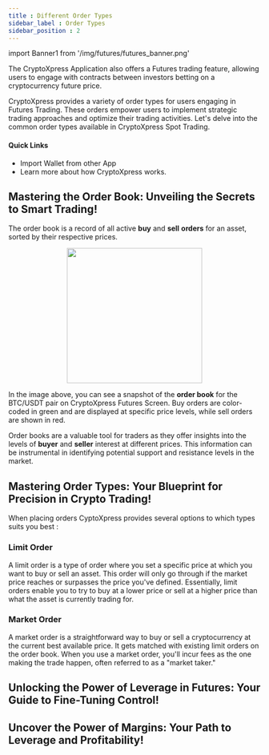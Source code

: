 ```yaml
---
title : Different Order Types
sidebar_label : Order Types
sidebar_position : 2
---
```


<!-- IMPORTS -->
import Banner1 from '/img/futures/futures_banner.png'

<div className="overview-header">
  <div>
    <p>
      The CryptoXpress Application also offers a Futures trading feature, allowing users to engage with contracts between investors betting on a cryptocurrency future price. 
    </p>
    <p>
      CryptoXpress provides a variety of order types for users engaging in Futures Trading. These orders empower users to implement strategic trading approaches and optimize their trading activities. Let's delve into the common order types available in CryptoXpress Spot Trading.
    </p>
    <h4>Quick Links</h4>
    <ul>
      <li>
        <VersionedLink to="/schema/quickstart">
          Import Wallet from other App
        </VersionedLink>
      </li>
      <li>
        <VersionedLink to="/getting-started/how-it-works/index">Learn more about how CryptoXpress works.</VersionedLink>
      </li>
    </ul>
  </div>
</div>

## Mastering the Order Book: Unveiling the Secrets to Smart Trading!

The order book is a record of all active **buy** and **sell** **orders** for an asset, sorted by their respective prices.

<center>
<img src={Banner1} width="270" />
</center>


In the image above, you can see a snapshot of the **order book** for the BTC/USDT pair on CryptoXpress Futures Screen. Buy orders are color-coded in green and are displayed at specific price levels, while sell orders are shown in red.

Order books are a valuable tool for traders as they offer insights into the levels of **buyer** and **seller** interest at different prices. This information can be instrumental in identifying potential support and resistance levels in the market.

## Mastering Order Types: Your Blueprint for Precision in Crypto Trading!

When placing orders CyptoXpress provides several options to which types suits you best :

### Limit Order

A limit order is a type of order where you set a specific price at which you want to buy or sell an asset. This order will only go through if the market price reaches or surpasses the price you've defined. Essentially, limit orders enable you to try to buy at a lower price or sell at a higher price than what the asset is currently trading for.


### Market Order

A market order is a straightforward way to buy or sell a cryptocurrency at the current best available price. It gets matched with existing limit orders on the order book. When you use a market order, you'll incur fees as the one making the trade happen, often referred to as a "market taker."


## Unlocking the Power of Leverage in Futures: Your Guide to Fine-Tuning Control!

## Uncover the Power of Margins: Your Path to Leverage and Profitability!